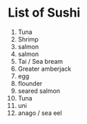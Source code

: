 # List of Sushi
1. Tuna
2. Shrimp
3. salmon
4. salmon
5. Tai / Sea bream
6. Greater amberjack
7. egg
8. flounder
9. seared salmon
10. Tuna
11. uni
12. anago / sea eel
